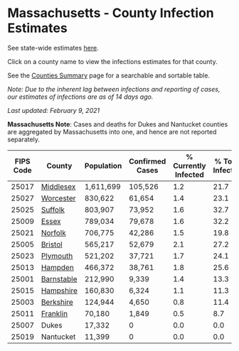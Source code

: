 # Massachusetts - County Infection Estimates

See state-wide estimates [here](/infections/us-ma).

Click on a county name to view the infections estimates for that county.

See the [Counties Summary](/infections/summary-counties) page for a searchable and sortable table.

*Note: Due to the inherent lag between infections and reporting of cases, our estimates of infections are as of 14 days ago.*

*Last updated: February 9, 2021*

**Massachusetts Note**: Cases and deaths for Dukes and Nantucket counties are aggregated by Massachusetts into one, and hence are not reported separately.

|   FIPS Code |                   County |   Population |   Confirmed Cases |   % Currently Infected |   % Total Infected |
|-------------|--------------------------|--------------|-------------------|------------------------|--------------------|
|       25017 |   [Middlesex](middlesex) |    1,611,699 |           105,526 |                    1.2 |               21.7 |
|       25027 |   [Worcester](worcester) |      830,622 |            61,654 |                    1.4 |               23.1 |
|       25025 |       [Suffolk](suffolk) |      803,907 |            73,952 |                    1.6 |               32.7 |
|       25009 |           [Essex](essex) |      789,034 |            79,678 |                    1.6 |               32.2 |
|       25021 |       [Norfolk](norfolk) |      706,775 |            42,286 |                    1.5 |               19.8 |
|       25005 |       [Bristol](bristol) |      565,217 |            52,679 |                    2.1 |               27.2 |
|       25023 |     [Plymouth](plymouth) |      521,202 |            37,721 |                    1.7 |               24.1 |
|       25013 |       [Hampden](hampden) |      466,372 |            38,761 |                    1.8 |               25.6 |
|       25001 | [Barnstable](barnstable) |      212,990 |             9,339 |                    1.4 |               13.3 |
|       25015 |   [Hampshire](hampshire) |      160,830 |             6,324 |                    1.1 |               11.3 |
|       25003 |   [Berkshire](berkshire) |      124,944 |             4,650 |                    0.8 |               11.4 |
|       25011 |     [Franklin](franklin) |       70,180 |             1,849 |                    0.5 |                8.7 |
|       25007 |                    Dukes |       17,332 |                 0 |                    0.0 |                0.0 |
|       25019 |                Nantucket |       11,399 |                 0 |                    0.0 |                0.0 |